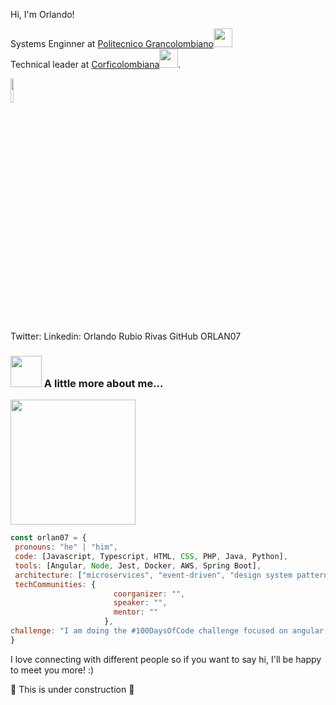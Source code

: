 Hi, I'm Orlando! 


Systems Enginner at <a href="https://www.poli.edu.co/">Politecnico Grancolombiano</a><img src="https://media.giphy.com/media/fYSnHlufseco8Fh93Z/giphy.gif" width="30">
</br>Technical leader at <a href="">Corficolombiana</a><img src="https://media.giphy.com/media/WUlplcMpOCEmTGBtBW/giphy.gif" width="30">.

<img src="https://img.freepik.com/vector-premium/codigo-geek-dibujos-animados_10308-205.jpg?w=826" width="10%"/>

Twitter:  Linkedin: Orlando Rubio Rivas GitHub ORLAN07


### <img src="https://media.giphy.com/media/VgCDAzcKvsR6OM0uWg/giphy.gif" width="50"> A little more about me...

<img src="https://media.giphy.com/media/3o7qE1YN7aBOFPRw8E/giphy.gif" width="200">
 
 ```javascript
const orlan07 = {
  pronouns: "he" | "him",
  code: [Javascript, Typescript, HTML, CSS, PHP, Java, Python],
  tools: [Angular, Node, Jest, Docker, AWS, Spring Boot],
  architecture: ["microservices", "event-driven", "design system pattern"],
  techCommunities: {
                        coorganizer: "",
                        speaker: "",
                        mentor: ""
                      },
 challenge: "I am doing the #100DaysOfCode challenge focused on angular and typescript"
}
```

 I love connecting with different people so if you want to say hi, I'll be happy to meet you more! :)
 
 :construction: This is under construction :construction:

<!--
**ORLAN07/ORLAN07** is a ✨ _special_ ✨ repository because its `README.md` (this file) appears on your GitHub profile.

Here are some ideas to get you started:

- 🔭 I’m currently working on ...
- 🌱 I’m currently learning ...
- 👯 I’m looking to collaborate on ...
- 🤔 I’m looking for help with ...
- 💬 Ask me about ...
- 📫 How to reach me: ...
- 😄 Pronouns: ...
- ⚡ Fun fact: ...
-->
